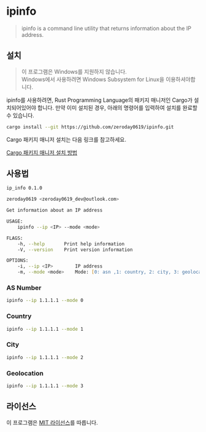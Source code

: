 # ipinfo

> ipinfo is a command line utility that returns information about the IP address.

## 설치

> 이 프로그램은 Windows를 지원하지 않습니다. \
Windows에서 사용하려면 Windows Subsystem for Linux을 이용하셔야합니다.

ipinfo를 사용하려면, Rust Programming Language의 패키지 매니저인 Cargo가 설치되어있어야 합니다. 만약 이미 설치된 경우, 아래의 명령어를 입력하여 설치를 완료할 수 있습니다.

```zsh
cargo install --git https://github.com/zeroday0619/ipinfo.git
```

Cargo 패키지 매니저 설치는 다음 링크를 참고하세요.

[Cargo 패키지 매니저 설치 방법](https://doc.rust-lang.org/stable/cargo/getting-started/installation.html)

## 사용법

```zsh
ip_info 0.1.0

zeroday0619 <zeroday0619_dev@outlook.com>

Get information about an IP address

USAGE:
    ipinfo --ip <IP> --mode <mode>

FLAGS:
    -h, --help       Print help information
    -V, --version    Print version information

OPTIONS:
    -i, --ip <IP>        IP address
    -m, --mode <mode>    Mode: [0: asn ,1: country, 2: city, 3: geolocation]

```

### AS Number

```zsh
ipinfo --ip 1.1.1.1 --mode 0
```

### Country

```zsh
ipinfo --ip 1.1.1.1 --mode 1
```

### City

```zsh
ipinfo --ip 1.1.1.1 --mode 2
```

### Geolocation

```zsh
ipinfo --ip 1.1.1.1 --mode 3
```

## 라이선스

이 프로그램은 [MIT 라이선스](./LICENSE)를 따릅니다.
